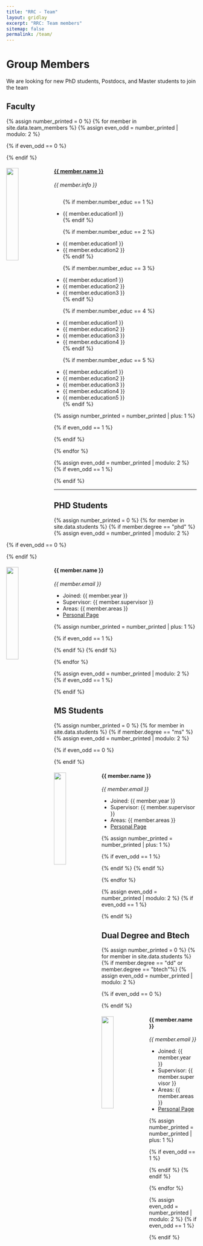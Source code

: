 ```yaml
---
title: "RRC - Team"
layout: gridlay
excerpt: "RRC: Team members"
sitemap: false
permalink: /team/
---
```


# Group Members

 <!-- **We are  looking for new PhD students, Postdocs, and Master students to join the team** [(see openings)]({{ site.url }}{{ site.baseurl }}/vacancies) **!** -->

We are looking for new PhD students, Postdocs, and Master students to join the team

<!-- Jump to [MS Studetns](#), [master and bachelor students](#master-and-bachelor-students), [alumni](#alumni), [administrative support](#administrative-support), [lab visitors](#lab-visitors). -->

## Faculty
{% assign number_printed = 0 %}
{% for member in site.data.team_members %}
{% assign even_odd = number_printed | modulo: 2 %}

{% if even_odd == 0 %}
<div class="row">
{% endif %}

<div class="col-sm-6 clearfix">
  
  <a href="{{ site.url }}{{site.baseurl}}{{member.url}}">
  <img src="{{ site.url }}{{ site.baseurl }}/images/teampic/{{ member.photo }}" class="img-responsive" width="25%" style="float: left" />
  <h4> <a href="{{ site.url }}{{site.baseurl}}{{member.url}}"> {{ member.name }} </a></h4>
  <i>{{ member.info }} </i>
  <ul style="overflow: hidden">
  
  {% if member.number_educ == 1 %}
  <li> {{ member.education1 }} </li>
  {% endif %}

  {% if member.number_educ == 2 %}
  <li> {{ member.education1 }} </li>
  <li> {{ member.education2 }} </li>
  {% endif %}

  {% if member.number_educ == 3 %}
  <li> {{ member.education1 }} </li>
  <li> {{ member.education2 }} </li>
  <li> {{ member.education3 }} </li>
  {% endif %}

  {% if member.number_educ == 4 %}
  <li> {{ member.education1 }} </li>
  <li> {{ member.education2 }} </li>
  <li> {{ member.education3 }} </li>
  <li> {{ member.education4 }} </li>
  {% endif %}

  {% if member.number_educ == 5 %}
  <li> {{ member.education1 }} </li>
  <li> {{ member.education2 }} </li>
  <li> {{ member.education3 }} </li>
  <li> {{ member.education4 }} </li>
  <li> {{ member.education5 }} </li>
  {% endif %}

  </ul>
</div>

{% assign number_printed = number_printed | plus: 1 %}

{% if even_odd == 1 %}
</div>
{% endif %}

{% endfor %}

{% assign even_odd = number_printed | modulo: 2 %}
{% if even_odd == 1 %}
</div>
{% endif %}

<!-- -->

---


## PHD Students
{% assign number_printed = 0 %}
{% for member in site.data.students %}
{% if member.degree == "phd" %}
{% assign even_odd = number_printed | modulo: 2 %}

{% if even_odd == 0 %}
<div class="row">
{% endif %}

<div class="col-sm-6 clearfix">
  <img src="https://github.com/{{member.github}}.png" class="img-responsive" width="25%" style="float: left" />
  <h4> {{ member.name }} </h4>
  <i>{{ member.email }} </i>
  <ul style="overflow: hidden">
  <li> Joined: {{ member.year }} </li>
  <li> Supervisor: {{ member.supervisor }} </li>
  <li> Areas: {{ member.areas }} </li>
  <li><a href="{{ member.web }}"> Personal Page </a> </li>
  </ul>
</div>

{% assign number_printed = number_printed | plus: 1 %}

{% if even_odd == 1 %}
</div>
{% endif %}
{% endif %}

{% endfor %}

{% assign even_odd = number_printed | modulo: 2 %}
{% if even_odd == 1 %}
</div>
{% endif %}

<!-- -->

## MS Students
{% assign number_printed = 0 %}
{% for member in site.data.students %}
{% if member.degree == "ms" %}
{% assign even_odd = number_printed | modulo: 2 %}

{% if even_odd == 0 %}
<div class="row">
{% endif %}

<div class="col-sm-6 clearfix">
  <img src="https://github.com/{{member.github}}.png" class="img-responsive" width="25%" style="float: left" />
  <h4> {{ member.name }} </h4>
  <i>{{ member.email }} </i>
  <ul style="overflow: hidden">
  <li> Joined: {{ member.year }} </li>
  <li> Supervisor: {{ member.supervisor }} </li>
  <li> Areas: {{ member.areas }} </li>
  <li><a href="{{ member.web }}"> Personal Page </a> </li>
  </ul>
</div>

{% assign number_printed = number_printed | plus: 1 %}

{% if even_odd == 1 %}
</div>
{% endif %}
{% endif %}

{% endfor %}

{% assign even_odd = number_printed | modulo: 2 %}
{% if even_odd == 1 %}
</div>
{% endif %}

<!-- -->

## Dual Degree and Btech
{% assign number_printed = 0 %}
{% for member in site.data.students %}
{% if member.degree == "dd" or member.degree == "btech"%}
{% assign even_odd = number_printed | modulo: 2 %}

{% if even_odd == 0 %}
<div class="row">
{% endif %}

<div class="col-sm-6 clearfix">
  <img src="https://github.com/{{member.github}}.png" class="img-responsive" width="25%" style="float: left" />
  <h4> {{ member.name }} </h4>
  <i>{{ member.email }} </i>
  <ul style="overflow: hidden">
  <li> Joined: {{ member.year }} </li>
  <li> Supervisor: {{ member.supervisor }} </li>
  <li> Areas: {{ member.areas }} </li>
  <li><a href="{{ member.web }}"> Personal Page </a> </li>
  </ul>
</div>

{% assign number_printed = number_printed | plus: 1 %}

{% if even_odd == 1 %}
</div>
{% endif %}
{% endif %}

{% endfor %}

{% assign even_odd = number_printed | modulo: 2 %}
{% if even_odd == 1 %}
</div>
{% endif %}

<!-- -->

